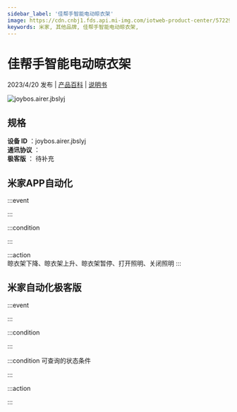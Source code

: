 ```yaml
---
sidebar_label: '佳帮手智能电动晾衣架'
image: https://cdn.cnbj1.fds.api.mi-img.com/iotweb-product-center/57229bff6afee80ccbd89e509d85cc6c_1663145686012.png?GalaxyAccessKeyId=AKVGLQWBOVIRQ3XLEW&Expires=9223372036854775807&Signature=6DHe/oGMXGti0jfX2BivNO11JIc=
keywords: 米家, 其他品牌, 佳帮手智能电动晾衣架, 
---
```

# 佳帮手智能电动晾衣架

2023/4/20 发布 | [产品百科](https://home.mi.com/webapp/content/baike/product/index.html?model=joybos.airer.jbslyj/) | [说明书](https://home.mi.com/views/introduction.html?model=joybos.airer.jbslyj&region=cn)

![joybos.airer.jbslyj](https://cdn.cnbj1.fds.api.mi-img.com/iotweb-product-center/57229bff6afee80ccbd89e509d85cc6c_1663145686012.png?GalaxyAccessKeyId=AKVGLQWBOVIRQ3XLEW&Expires=9223372036854775807&Signature=6DHe/oGMXGti0jfX2BivNO11JIc=)

## 规格  
> 
**设备 ID** ：joybos.airer.jbslyj  
**通讯协议** ：  
**极客版**  ： 待补充 


## 米家APP自动化  

:::event  

:::

:::condition  

:::

:::action   
晾衣架下降、晾衣架上升、晾衣架暂停、打开照明、关闭照明
:::

## 米家自动化极客版  

:::event  

:::

:::condition  

:::

:::condition 可查询的状态条件  

:::

:::action  

:::

        
